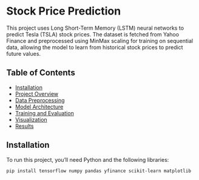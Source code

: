 #  Stock Price Prediction

This project uses Long Short-Term Memory (LSTM) neural networks to predict Tesla (TSLA) stock prices. The dataset is fetched from Yahoo Finance and preprocessed using MinMax scaling for training on sequential data, allowing the model to learn from historical stock prices to predict future values.

## Table of Contents
- [Installation](#installation)
- [Project Overview](#project-overview)
- [Data Preprocessing](#data-preprocessing)
- [Model Architecture](#model-architecture)
- [Training and Evaluation](#training-and-evaluation)
- [Visualization](#visualization)
- [Results](#results)

## Installation

To run this project, you’ll need Python and the following libraries:

```bash
pip install tensorflow numpy pandas yfinance scikit-learn matplotlib
